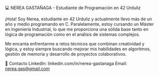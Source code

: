 💻 NEREA GASTAÑAGA - Estudiante de Programación en 42 Urduliz

¡Hola! Soy Nerea, estudiante en 42 Urduliz y actualmente llevo más de un año y medio programando en C. Paralelamente, estoy cursando un Máster en Ingeniería Industrial, lo que me proporciona una sólida base tanto en lógica de programación como en el análisis de sistemas complejos.

Me encanta enfrentarme a retos técnicos que combinan creatividad y lógica, y estoy siempre buscando mejorar mis habilidades en algoritmos, gestión de memoria y desarrollo de proyectos colaborativos.


🔗 Contacto
LinkedIn: linkedin.com/in/nerea-gastanaga
Email: nerea.gas@gmail.com
